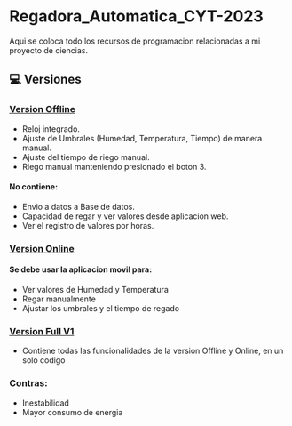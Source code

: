 # Regadora_Automatica_CYT-2023
Aqui se coloca todo los recursos de programacion relacionadas a mi proyecto de ciencias.
## 💻 Versiones

### [Version Offline](https://github.com/FERNAN19898/Regadora_Automatica_CYT-2023/blob/main/offline.ino)
- Reloj integrado.
- Ajuste de Umbrales (Humedad, Temperatura, Tiempo) de manera manual.
- Ajuste del tiempo de riego manual.
- Riego manual manteniendo presionado el boton 3. 
#### No contiene:
- Envio a datos a Base de datos.
- Capacidad de regar y ver valores desde aplicacion web.
- Ver el registro de valores por horas. 

### [Version Online](https://github.com/FERNAN19898/Regadora_Automatica_CYT-2023/blob/main/online.ino)
#### Se debe usar la aplicacion movil para:
- Ver valores de Humedad y Temperatura
- Regar manualmente
- Ajustar los umbrales y el tiempo de regado


### [Version Full V1](https://github.com/FERNAN19898/Regadora_Automatica_CYT-2023/blob/main/full.ino)
- Contiene todas las funcionalidades de la version Offline y Online, en un solo codigo

### Contras:
- Inestabilidad
- Mayor consumo de energia
